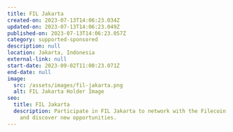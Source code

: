 ```yaml
---
title: FIL Jakarta
created-on: 2023-07-13T14:06:23.034Z
updated-on: 2023-07-13T14:06:23.049Z
published-on: 2023-07-13T14:06:23.057Z
category: supported-sponsored
description: null
location: Jakarta, Indonesia
external-link: null
start-date: 2023-09-02T11:00:23.071Z
end-date: null
image:
  src: /assets/images/fil-jakarta.png
  alt: FIL Jakarta Holder Image
seo:
  title: FIL Jakarta
  description: Participate in FIL Jakarta to network with the Filecoin community
    and discover new opportunities.
---
```

